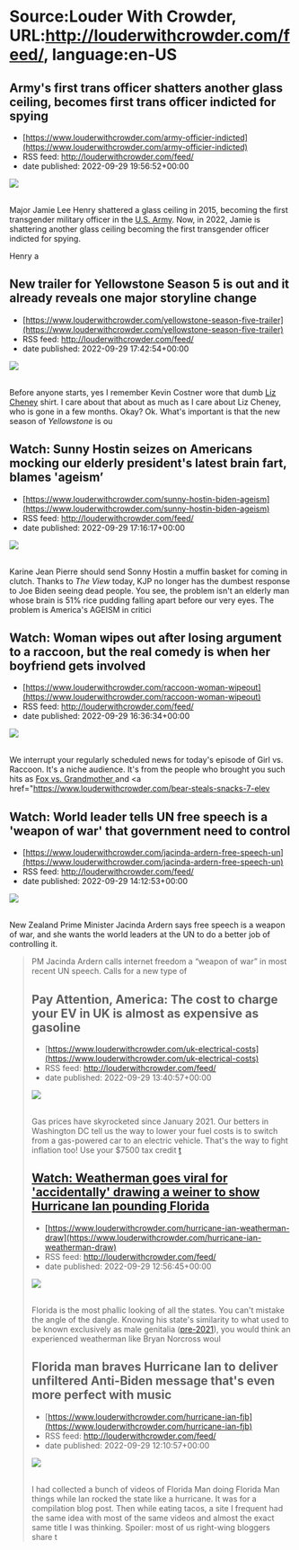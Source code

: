 # Source:Louder With Crowder, URL:http://louderwithcrowder.com/feed/, language:en-US

## Army's first trans officer shatters another glass ceiling, becomes first trans officer indicted for spying
 - [https://www.louderwithcrowder.com/army-officier-indicted](https://www.louderwithcrowder.com/army-officier-indicted)
 - RSS feed: http://louderwithcrowder.com/feed/
 - date published: 2022-09-29 19:56:52+00:00

<img src="https://www.louderwithcrowder.com/media-library/image.png?id=31844236&amp;width=1200&amp;height=800&amp;coordinates=0%2C0%2C24%2C0" /><br /><br /><p>Major Jamie Lee Henry shattered a glass ceiling in 2015, becoming the first transgender military officer in the <a href="https://www.louderwithcrowder.com/army-woke-ad-emma-cringe" target="_blank">U.S. Army</a>. Now, in 2022, Jamie is shattering another glass ceiling becoming the first transgender officer indicted for spying.</p><p>Henry a

## New trailer for Yellowstone Season 5 is out and it already reveals one major storyline change
 - [https://www.louderwithcrowder.com/yellowstone-season-five-trailer](https://www.louderwithcrowder.com/yellowstone-season-five-trailer)
 - RSS feed: http://louderwithcrowder.com/feed/
 - date published: 2022-09-29 17:42:54+00:00

<img src="https://www.louderwithcrowder.com/media-library/image.png?id=31843857&amp;width=1200&amp;height=800&amp;coordinates=24%2C0%2C0%2C0" /><br /><br /><p>Before anyone starts, yes I remember Kevin Costner wore that dumb <a href="https://www.louderwithcrowder.com/january-6th-debunk-trump" target="_blank">Liz Cheney</a> shirt. I care about that about as much as I care about Liz Cheney, who is gone in a few months. Okay? Ok. What's important is that the new season of <em>Yellowstone</em> is ou

## Watch: Sunny Hostin seizes on Americans mocking our elderly president's latest brain fart, blames 'ageism’
 - [https://www.louderwithcrowder.com/sunny-hostin-biden-ageism](https://www.louderwithcrowder.com/sunny-hostin-biden-ageism)
 - RSS feed: http://louderwithcrowder.com/feed/
 - date published: 2022-09-29 17:16:17+00:00

<img src="https://www.louderwithcrowder.com/media-library/image.png?id=31843732&amp;width=1200&amp;height=800&amp;coordinates=24%2C0%2C0%2C0" /><br /><br /><p>Karine Jean Pierre should send Sonny Hostin a muffin basket for coming in clutch. Thanks to <em>The View</em> today, KJP no longer has the dumbest response to Joe Biden seeing dead people. You see, the problem isn't an elderly man whose brain is 51% rice pudding falling apart before our very eyes. The problem is America's AGEISM in critici

## Watch: Woman wipes out after losing argument to a raccoon, but the real comedy is when her boyfriend gets involved
 - [https://www.louderwithcrowder.com/raccoon-woman-wipeout](https://www.louderwithcrowder.com/raccoon-woman-wipeout)
 - RSS feed: http://louderwithcrowder.com/feed/
 - date published: 2022-09-29 16:36:34+00:00

<img src="https://www.louderwithcrowder.com/media-library/image.png?id=31843501&amp;width=1245&amp;height=700&amp;coordinates=0%2C0%2C0%2C83" /><br /><br /><p>We interrupt your regularly scheduled news for today's episode of Girl vs. Raccoon. It's a niche audience. It's from the people who brought you such hits as <a href="https://www.louderwithcrowder.com/woman-attacked-by-rabid-fox" target="_blank">Fox vs. Grandmother </a>and <a href="https://www.louderwithcrowder.com/bear-steals-snacks-7-elev

## Watch: World leader tells UN free speech is a 'weapon of war' that government need to control
 - [https://www.louderwithcrowder.com/jacinda-ardern-free-speech-un](https://www.louderwithcrowder.com/jacinda-ardern-free-speech-un)
 - RSS feed: http://louderwithcrowder.com/feed/
 - date published: 2022-09-29 14:12:53+00:00

<img src="https://www.louderwithcrowder.com/media-library/image.png?id=31842589&amp;width=1200&amp;height=800&amp;coordinates=67%2C0%2C250%2C0" /><br /><br /><p>New Zealand Prime Minister Jacinda Ardern says free speech is a weapon of war, and she wants the world leaders at the UN to do a better job of controlling it. </p><div class="rm-embed embed-media"><blockquote class="twitter-tweet">PM Jacinda Ardern calls internet freedom a “weapon of war” in most recent UN speech. Calls for a new type of

## Pay Attention, America: The cost to charge your EV in UK is almost as expensive as gasoline
 - [https://www.louderwithcrowder.com/uk-electrical-costs](https://www.louderwithcrowder.com/uk-electrical-costs)
 - RSS feed: http://louderwithcrowder.com/feed/
 - date published: 2022-09-29 13:40:57+00:00

<img src="https://www.louderwithcrowder.com/media-library/image.png?id=31842324&amp;width=1200&amp;height=800&amp;coordinates=13%2C0%2C13%2C0" /><br /><br /><p>Gas prices have skyrocketed since January 2021. Our betters in Washington DC tell us the way to lower your fuel costs is to switch from a gas-powered car to an electric vehicle. That's the way to fight inflation too! Use your $7500 tax credit <a href="https://www.louderwithcrowder.com/ford-electric-trucks-price-increase" target="_blank">t

## Watch: Weatherman goes viral for 'accidentally' drawing a weiner to show Hurricane Ian pounding Florida
 - [https://www.louderwithcrowder.com/hurricane-ian-weatherman-draw](https://www.louderwithcrowder.com/hurricane-ian-weatherman-draw)
 - RSS feed: http://louderwithcrowder.com/feed/
 - date published: 2022-09-29 12:56:45+00:00

<img src="https://www.louderwithcrowder.com/media-library/image.png?id=31842184&amp;width=1245&amp;height=700&amp;coordinates=0%2C0%2C0%2C0" /><br /><br /><p>Florida is the most phallic looking of all the states. You can't mistake the angle of the dangle. Knowing his state's similarity to what used to be known exclusively as male genitalia (<a href="https://www.louderwithcrowder.com/search/?q=penis" target="_blank">pre-2021</a>), you would think an experienced weatherman like Bryan Norcross woul

## Florida man braves Hurricane Ian to deliver unfiltered Anti-Biden message that's even more perfect with music
 - [https://www.louderwithcrowder.com/hurricane-ian-fjb](https://www.louderwithcrowder.com/hurricane-ian-fjb)
 - RSS feed: http://louderwithcrowder.com/feed/
 - date published: 2022-09-29 12:10:57+00:00

<img src="https://www.louderwithcrowder.com/media-library/image.png?id=31841983&amp;width=1245&amp;height=700&amp;coordinates=0%2C0%2C0%2C118" /><br /><br /><p>I had collected a bunch of videos of Florida Man doing Florida Man things while Ian rocked the state like a hurricane. It was for a compilation blog post. Then while eating tacos, a site I frequent had the same idea with most of the same videos and almost the exact same title I was thinking. Spoiler: most of us right-wing bloggers share t

